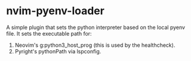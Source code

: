 # nvim-pyenv-loader

A simple plugin that sets the python interpreter based 
on the local pyenv file. It sets the executable path for:

1. Neovim's g:python3_host_prog (this is used by the healthcheck).
2. Pyright's pythonPath via lspconfig.
